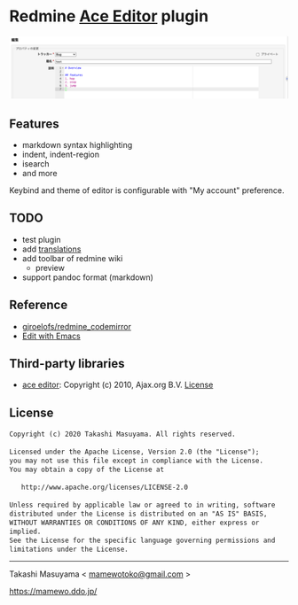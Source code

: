 # Redmine [Ace Editor](https://ace.c9.io/) plugin

[![demo](doc/ace_editor_demo.png)](https://redmine3-backlogs.duckdns.org/redmine4/projects/public_project/issues/new)

## Features

- markdown syntax highlighting
- indent, indent-region
- isearch
- and more

Keybind and theme of editor is configurable with "My account" preference.

## TODO

- test plugin
- add [translations](tree/master/config/locales)
- add toolbar of redmine wiki
  - preview
- support pandoc format (markdown)

## Reference
* [gjroelofs/redmine_codemirror](https://github.com/gjroelofs/redmine_codemirror)
* [Edit with Emacs](https://chrome.google.com/webstore/detail/edit-with-emacs/ljobjlafonikaiipfkggjbhkghgicgoh)

## Third-party libraries

* [ace editor](https://ace.c9.io/): Copyright (c) 2010, Ajax.org B.V.  [License](assets/javascripts/ace/LICENSE)

## License

```
Copyright (c) 2020 Takashi Masuyama. All rights reserved.

Licensed under the Apache License, Version 2.0 (the "License");
you may not use this file except in compliance with the License.
You may obtain a copy of the License at

   http://www.apache.org/licenses/LICENSE-2.0

Unless required by applicable law or agreed to in writing, software
distributed under the License is distributed on an "AS IS" BASIS,
WITHOUT WARRANTIES OR CONDITIONS OF ANY KIND, either express or implied.
See the License for the specific language governing permissions and
limitations under the License.
```

----
Takashi Masuyama < mamewotoko@gmail.com >

https://mamewo.ddo.jp/
